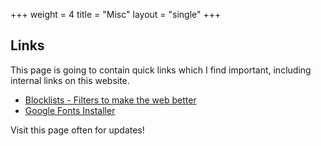 +++
weight = 4
title = "Misc"
layout = "single"
+++

## Links

This page is going to contain quick links which I find important, including internal links on this website.

- [Blocklists - Filters to make the web better](/blocklist "Contains lists and filters to make the web better")
- [Google Fonts Installer](https://github.com/AnXh3L0/localfonts-google "Downloads and installs all Google Fonts locally")

Visit this page often for updates!